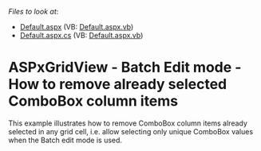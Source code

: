 <!-- default file list -->
*Files to look at*:

* [Default.aspx](./CS/Default.aspx) (VB: [Default.aspx.vb](./VB/Default.aspx.vb))
* [Default.aspx.cs](./CS/Default.aspx.cs) (VB: [Default.aspx.vb](./VB/Default.aspx.vb))
<!-- default file list end -->
# ASPxGridView - Batch Edit mode - How to remove already selected ComboBox column items


This example illustrates how to remove ComboBox column items already selected in any grid cell, i.e. allow selecting only unique ComboBox values when the Batch edit mode is used.

<br/>


